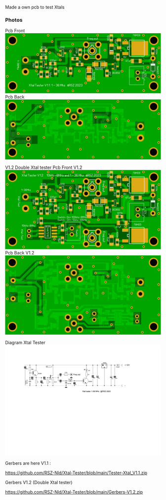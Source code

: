 Made a own pcb to test Xtals


### Photos
Pcb Front
![Photo 13](https://github.com/RSZ-Nld/Xtal-Tester/blob/main/Front.JPG)
Pcb Back
![Photo 10](https://github.com/RSZ-Nld/Xtal-Tester/blob/main/Back.JPG)

V1.2 Double Xtal tester
Pcb Front V1.2
![Photo 11](https://github.com/RSZ-Nld/Xtal-Tester/blob/main/Front-V1.2.JPG)
Pcb Back V1.2
![Photo 14](https://github.com/RSZ-Nld/Xtal-Tester/blob/main/Back-V1.2.JPG)








Diagram Xtal Tester
![Photo 1](https://github.com/RSZ-Nld/Xtal-Tester/blob/main/Diagram-Xtal-Tester.JPG)

Gerbers are here V1.1 :

https://github.com/RSZ-Nld/Xtal-Tester/blob/main/Tester-Xtal_V1.1.zip

Gerbers V1.2 (Double Xtal tester)

https://github.com/RSZ-Nld/Xtal-Tester/blob/main/Gerbers-V1.2.zip
